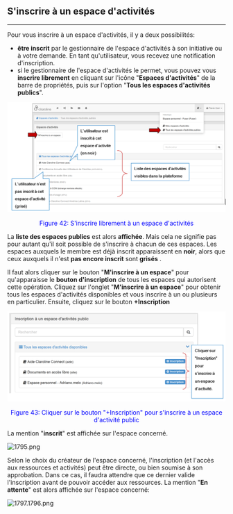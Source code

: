 ## S'inscrire à un espace d'activités

---

Pour vous inscrire à un espace d'activités, il y a deux possibilités:

* **être inscrit** par le gestionnaire de l'espace d'activités à son initiative ou à votre demande. En tant qu'utilisateur, vous recevez une notification d'inscription.
* si le gestionnaire de l'espace d'activités le permet, vous pouvez vous **inscrire librement** en cliquant sur l'icône "**Espaces d'activités**" de la barre de propriétés, puis sur l'option "**Tous les espaces d'activités publics**".

![](images/fig42.png)

<p style ="text-align: center; color: blue">Figure 42: S'inscrire librement à un espace d'activités</p>

La **liste des espaces publics** est alors **affichée**. Mais cela ne signifie pas pour autant qu'il soit possible de s'inscrire à chacun de ces espaces.
Les espaces auxquels le membre est déjà inscrit apparaissent en **noir**, alors que ceux auxquels il n'est **pas encore inscrit** sont **grisés** .

Il faut alors cliquer sur le bouton "**M'inscrire à un espace**" pour qu'apparaisse le **bouton d'inscription** de tous les espaces qui autorisent cette opération.
Cliquez sur l'onglet "**M'inscrire à un espace**" pour obtenir tous les espaces d'activités disponibles et vous inscrire à un ou plusieurs en particulier. Ensuite, cliquez sur le bouton **+Inscription**

![](images/fig43.png)

<p style ="text-align: center; color: blue">Figure 43: Cliquer sur le bouton "+Inscription" pour s'inscrire à un espace d'activité public</p>

La mention "**inscrit**" est affichée sur l'espace concerné.

![1795.png](http://www.claroline.net/uploads/custom/images/1795.png)

Selon le choix du créateur de l'espace concerné, l'inscription (et l'accès aux ressources et activités) peut être directe, ou bien soumise à son approbation. Dans ce cas, il faudra attendre que ce dernier valide l'inscription avant de pouvoir accéder aux ressources. La mention "**En attente**" est alors affichée sur l'espace concerné:

![1797.1796.png](http://www.claroline.net/uploads/custom/images/1796.png)

